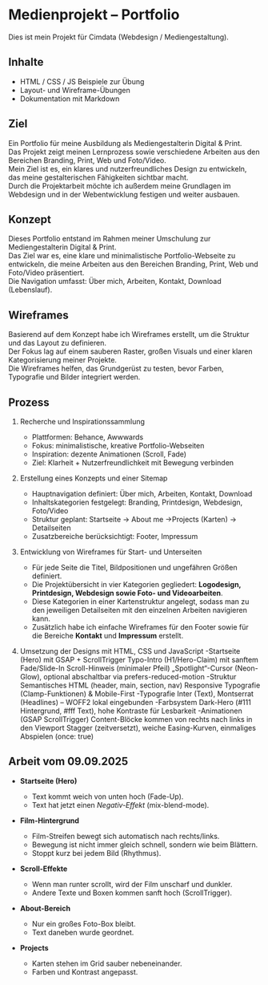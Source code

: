 # Medienprojekt – Portfolio

Dies ist mein Projekt für Cimdata (Webdesign / Mediengestaltung).

## Inhalte
- HTML / CSS / JS Beispiele zur Übung
- Layout- und Wireframe-Übungen
- Dokumentation mit Markdown

## Ziel
Ein Portfolio für meine Ausbildung als Mediengestalterin Digital & Print.  
Das Projekt zeigt meinen Lernprozess sowie verschiedene Arbeiten aus den Bereichen Branding, Print, Web und Foto/Video.  
Mein Ziel ist es, ein klares und nutzerfreundliches Design zu entwickeln, das meine gestalterischen Fähigkeiten sichtbar macht.  
Durch die Projektarbeit möchte ich außerdem meine Grundlagen im Webdesign und in der Webentwicklung festigen und weiter ausbauen.

## Konzept
Dieses Portfolio entstand im Rahmen meiner Umschulung zur Mediengestalterin Digital & Print.  
Das Ziel war es, eine klare und minimalistische Portfolio-Webseite zu entwickeln, die meine Arbeiten aus den Bereichen Branding, Print, Web und Foto/Video präsentiert.  
Die Navigation umfasst: Über mich, Arbeiten, Kontakt, Download (Lebenslauf).

## Wireframes
Basierend auf dem Konzept habe ich Wireframes erstellt, um die Struktur und das Layout zu definieren.  
Der Fokus lag auf einem sauberen Raster, großen Visuals und einer klaren Kategorisierung meiner Projekte.  
Die Wireframes helfen, das Grundgerüst zu testen, bevor Farben, Typografie und Bilder integriert werden.


## Prozess
1. Recherche und Inspirationssammlung  
   - Plattformen: Behance, Awwwards  
   - Fokus: minimalistische, kreative Portfolio-Webseiten  
   - Inspiration: dezente Animationen (Scroll, Fade)  
   - Ziel: Klarheit + Nutzerfreundlichkeit mit Bewegung verbinden  

2. Erstellung eines Konzepts und einer Sitemap  
   - Hauptnavigation definiert: Über mich, Arbeiten, Kontakt, Download  
   - Inhaltskategorien festgelegt: Branding, Printdesign, Webdesign, Foto/Video  
   - Struktur geplant: Startseite → About me →Projects (Karten) → Detailseiten  
   - Zusatzbereiche berücksichtigt: Footer, Impressum  

3. Entwicklung von Wireframes für Start- und Unterseiten  
   - Für jede Seite die Titel, Bildpositionen und ungefähren Größen definiert.  
   - Die Projektübersicht in vier Kategorien gegliedert: **Logodesign, Printdesign, Webdesign sowie Foto- und Videoarbeiten**.  
   - Diese Kategorien in einer Kartenstruktur angelegt, sodass man zu den jeweiligen Detailseiten mit den einzelnen Arbeiten navigieren kann.  
   - Zusätzlich habe ich einfache Wireframes für den Footer sowie für die Bereiche **Kontakt** und **Impressum** erstellt.  

4. Umsetzung der Designs mit HTML, CSS und JavaScript
   -Startseite (Hero) mit GSAP + ScrollTrigger
     Typo-Intro (H1/Hero-Claim) mit sanftem Fade/Slide-In
     Scroll-Hinweis (minimaler Pfeil)
     „Spotlight“-Cursor (Neon-Glow), optional abschaltbar via prefers-reduced-motion
   -Struktur
     Semantisches HTML (header, main, section, nav)
     Responsive Typografie (Clamp-Funktionen) & Mobile-First
   -Typografie
     Inter (Text), Montserrat (Headlines) – WOFF2 lokal eingebunden
   -Farbsystem
     Dark-Hero (#111 Hintergrund, #fff Text), hohe Kontraste für Lesbarkeit
   -Animationen (GSAP ScrollTrigger)
     Content-Blöcke kommen von rechts nach links in den Viewport
     Stagger (zeitversetzt), weiche Easing-Kurven, einmaliges Abspielen (once: true)


## Arbeit vom 09.09.2025

- **Startseite (Hero)**
  - Text kommt weich von unten hoch (Fade-Up).
  - Text hat jetzt einen *Negativ-Effekt* (mix-blend-mode).

- **Film-Hintergrund**
  - Film-Streifen bewegt sich automatisch nach rechts/links.
  - Bewegung ist nicht immer gleich schnell, sondern wie beim Blättern.
  - Stoppt kurz bei jedem Bild (Rhythmus).

- **Scroll-Effekte**
  - Wenn man runter scrollt, wird der Film unscharf und dunkler.
  - Andere Texte und Boxen kommen sanft hoch (ScrollTrigger).

- **About-Bereich**
  - Nur ein großes Foto-Box bleibt.
  - Text daneben wurde geordnet.

- **Projects**
  - Karten stehen im Grid sauber nebeneinander.
  - Farben und Kontrast angepasst.

 
  


